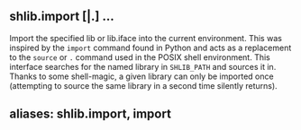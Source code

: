 ## shlib.import [<lib>|<lib>.<iface>] ...

Import the specified lib or lib.iface into the current environment.  This was
inspired by the `import` command found in Python and acts as a replacement to
the `source` or `.` command used in the POSIX shell environment.  This
interface searches for the named library in `SHLIB_PATH` and sources it in.
Thanks to some shell-magic, a given library can only be imported once
(attempting to source the same library in a second time silently returns).

## aliases: shlib.import, import
